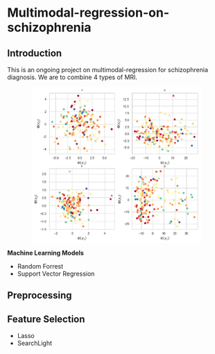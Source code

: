 # Multimodal-regression-on-schizophrenia
## Introduction
This is an ongoing project on multimodal-regression for schizophrenia diagnosis. We are to combine 4 types of MRI.
<div  align="center">    
<img src="https://github.com/hz2538/Multimodal-regression-on-schizophrenia/blob/master/figure/PCA.png" width = "390" height = "360" alt="network" align=center />
</div>

**Machine Learning Models**
* Random Forrest
* Support Vector Regression

## Preprocessing
## Feature Selection
* Lasso
* SearchLight
